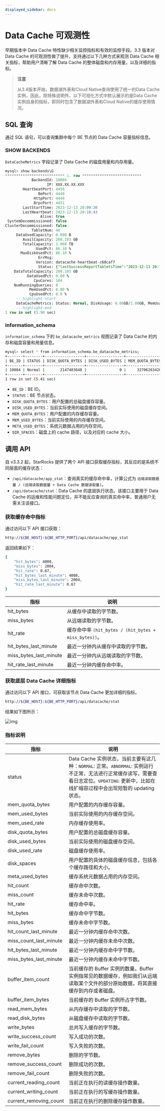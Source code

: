 ```yaml
---
displayed_sidebar: docs
---
```


# Data Cache 可观测性

早期版本中 Data Cache 特性缺少相关监控指标和有效的监控手段。3.3 版本对 Data Cache 的可观测性做了提升，支持通过以下几种方式来观测 Data Cache 相关指标，帮助用户清晰了解 Data Cache 的整体磁盘和内存用量，以及详细的指标。

> **注意**
>
> 从3.4版本开始，数据湖外表和Cloud Native查询使用了统一的Data Cache实例，因此，除特殊说明外，以下可视化方式中默认展示的是Data Cache实例自身的指标，即同时包含了数据湖外表和Cloud Native的缓存使用情况。

## SQL 查询

通过 SQL 语句，可以查询集群中每个 BE 节点的 Data Cache 容量指标信息。

### SHOW BACKENDS

`DataCacheMetrics` 字段记录了 Data Cache 的磁盘用量和内存用量。

```SQL
mysql> show backends\G
*************************** 1. row ***************************
            BackendId: 10004
                   IP: XXX.XX.XX.XXX
        HeartbeatPort: 4450
               BePort: 4448
             HttpPort: 4449
             BrpcPort: 4451
        LastStartTime: 2023-12-13 20:09:30
        LastHeartbeat: 2023-12-13 20:10:43
                Alive: true
 SystemDecommissioned: false
ClusterDecommissioned: false
            TabletNum: 48
     DataUsedCapacity: 0.000 B
        AvailCapacity: 280.103 GB
        TotalCapacity: 1.968 TB
              UsedPct: 86.10 %
       MaxDiskUsedPct: 86.10 %
               ErrMsg:
              Version: datacache-heartbeat-c68caf7
               Status: {"lastSuccessReportTabletsTime":"2023-12-13 20:10:38"}
    DataTotalCapacity: 280.103 GB
          DataUsedPct: 0.00 %
             CpuCores: 104
    NumRunningQueries: 0
           MemUsedPct: 0.00 %
           CpuUsedPct: 0.0 %
     -- highlight-start   
     DataCacheMetrics: Status: Normal, DiskUsage: 0.00GB/2.00GB, MemUsage: 0.00GB/30.46GB
     -- highlight-end
1 row in set (1.90 sec)
```

### information_schema

`information_schema` 下的 `be_datacache_metrics` 视图记录了 Data Cache 的内存和磁盘容量和用量信息。

```Bash
mysql> select * from information_schema.be_datacache_metrics;
+-------+--------+------------------+-----------------+-----------------+----------------+-----------------+----------------------------------------------------------------------------------------------+
| BE_ID | STATUS | DISK_QUOTA_BYTES | DISK_USED_BYTES | MEM_QUOTA_BYTES | MEM_USED_BYTES | META_USED_BYTES | DIR_SPACES                                                                                   |
+-------+--------+------------------+-----------------+-----------------+----------------+-----------------+----------------------------------------------------------------------------------------------+
| 10004 | Normal |       2147483648 |               0 |     32706263420 |              0 |               0 | [{"Path":"/home/disk1/datacache","QuotaBytes":2147483648}]                                   |
+-------+--------+------------------+-----------------+-----------------+----------------+-----------------+----------------------------------------------------------------------------------------------+
1 row in set (5.41 sec)
```

- `BE_ID`：BE ID。
- `STATUS`：BE 节点状态。
- `DISK_QUOTA_BYTES`：用户配置的总磁盘缓存容量。
- `DISK_USED_BYTES`：当前实际使用的磁盘缓存空间。
- `MEM_QUOTA_BYTES`：用户配置的内存缓存容量。
- `MEM_USED_BYTES`：当前实际使用的内存缓存空间。
- `META_USED_BYTES`：系统元数据占用的内存空间。
- `DIR_SPACES`：磁盘上的 cache  路径，以及对应的 cache 大小。

## 调用 API

自 v3.3.2 起，StarRocks 提供了两个 API 接口获取缓存指标，其反应的是系统不同层面的缓存状态：

- `/api/datacache/app_stat`：查询真实的缓存命中率，计算公式为 `远端读取数据量 / (远端读取数据量 + Data Cache 数据读取量)`。
- `/api/datacache/stat`：Data Cache 的底层执行状态。该接口主要用于 Data Cache 的运维和性能问题定位，并不能反应查询的真实命中率，普通用户无需关注该接口。

### 获取缓存命中指标

通过访问以下 API 接口获取：

```bash
http://${BE_HOST}:${BE_HTTP_PORT}/api/datacache/app_stat
```

返回结果如下：

```bash
{
    "hit_bytes": 4008,
    "miss_bytes": 2004,
    "hit_rate": 0.67,
    "hit_bytes_last_minute": 4008,
    "miss_bytes_last_minute": 2004,
    "hit_rate_last_minute": 0.67
}
```

| **指标**               | **说明**                                             |
| ---------------------- | ---------------------------------------------------- |
| hit_bytes              | 从缓存中读取的字节数。                               |
| miss_bytes             | 从远端读取的字节数。                                 |
| hit_rate               | 缓存命中率 `(hit_bytes / (hit_bytes + miss_bytes))`。 |
| hit_bytes_last_minute  | 最近一分钟内从缓存中读取的字节数。                   |
| miss_bytes_last_minute | 最近一分钟内从远端读取的字节数。                     |
| hit_rate_last_minute   | 最近一分钟内缓存命中率。                             |

### 获取底层 Data Cache 详细指标

通过访问以下 API 接口，可获取该节点 Data Cache 更加详细的指标。

```Bash
http://${BE_HOST}:${BE_HTTP_PORT}/api/datacache/stat
```

结果如下图所示：

![img](../_assets/data_cache_observe.png)

### 指标说明

| **指标**               | **说明**                                                     |
| ---------------------- | ------------------------------------------------------------ |
| status                 | Data Cache 实例状态，当前主要有这几种：`NORMAL`: 正常。`ABNORMAL`:  实例运行不正常，无法进行正常缓存读写，需要查看日志定位。`UPDATING`:  更新中，比如在线扩缩容过程中会出现短暂的 updating 状态。 |
| mem_quota_bytes        | 用户配置的内存缓存容量。                                     |
| mem_used_bytes         | 当前实际使用的内存缓存空间。                                 |
| mem_used_rate          | 内存缓存使用率。                                             |
| disk_quota_bytes       | 用户配置的总磁盘缓存容量。                                   |
| disk_used_bytes        | 当前实际使用的磁盘缓存空间。                                 |
| disk_used_rate         | 磁盘缓存使用率。                                             |
| disk_spaces            | 用户配置的具体的磁盘缓存信息，包括各个缓存路径和大小。       |
| meta_used_bytes        | 缓存系统元数据占用的内存空间。                               |
| hit_count              | 缓存命中次数。                                               |
| miss_count             | 缓存未命中次数。                                             |
| hit_rate               | 缓存命中率。                                                 |
| hit_bytes              | 缓存命中字节数。                                             |
| miss_bytes             | 缓存未命中字节数。                                           |
| hit_count_last_minute  | 最近一分钟内缓存命中次数。                                   |
| miss_count_last_minute | 最近一分钟内缓存未命中次数。                                 |
| hit_bytes_last_minute  | 最近一分钟内缓存命中字节数。                                 |
| miss_bytes_last_minute | 最近一分钟内缓存未命中字节数。                               |
| buffer_item_count      | 当前缓存的 Buffer 实例的数量。Buffer 实例指常见的数据缓存，例如我们从远端读取某个文件的部分原始数据，将其直接缓存到内存或者磁盘。 |
| buffer_item_bytes      | 当前缓存的 Buffer 实例所占字节数。                           |
| read_mem_bytes         | 从内存缓存中读取的字节数。                                   |
| read_disk_bytes        | 从磁盘缓存中读取的字节数。                                   |
| write_bytes            | 总共写入缓存的字节数。                                       |
| write_success_count    | 写入成功的次数。                                             |
| write_fail_count       | 写入失败的次数。                                             |
| remove_bytes           | 删除的字节数。                                               |
| remove_success_count   | 删除成功的次数。                                             |
| remove_fail_count      | 删除失败的次数。                                             |
| current_reading_count  | 当前正在执行的读缓存操作数量。                               |
| current_writing_count  | 当前正在执行的写缓存操作数量。                               |
| current_removing_count | 当前正在执行的删除缓存操作数量。                             |
